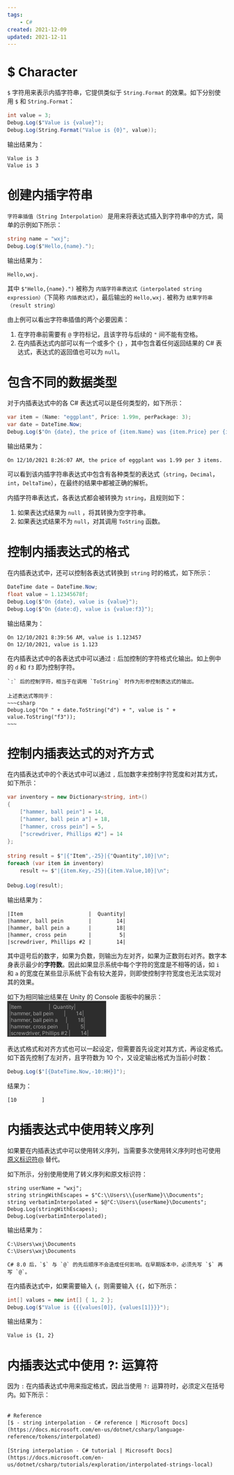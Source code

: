 ```yaml
---
tags:
    - C#
created: 2021-12-09
updated: 2021-12-11
---
```


# $ Character

`$` 字符用来表示内插字符串，它提供类似于 `String.Format` 的效果。如下分别使用 `$` 和 `String.Format`：
```csharp
int value = 3;
Debug.Log($"Value is {value}");
Debug.Log(String.Format("Value is {0}", value));
```

输出结果为：
```text
Value is 3
Value is 3
```

# 创建内插字符串

`字符串插值（String Interpolation）` 是用来将表达式插入到字符串中的方式，简单的示例如下所示：
```csharp
string name = "wxj";
Debug.Log($"Hello,{name}.");
```

输出结果为：
```text
Hello,wxj.
```

其中 `$"Hello,{name}.")` 被称为 `内插字符串表达式（interpolated string expression）`（下简称 `内插表达式`），最后输出的 `Hello,wxj.` 被称为 `结果字符串（result string）`

由上例可以看出字符串插值的两个必要因素：
1. 在字符串前需要有 `@` 字符标记，且该字符与后续的 `"` 间不能有空格。
2. 在内插表达式内部可以有一个或多个 `{}` ，其中包含着任何返回结果的 C# 表达式，表达式的返回值也可以为 `null`。

# 包含不同的数据类型

对于内插表达式中的各 C# 表达式可以是任何类型的，如下所示：
```csharp
var item = (Name: "eggplant", Price: 1.99m, perPackage: 3);
var date = DateTime.Now;
Debug.Log($"On {date}, the price of {item.Name} was {item.Price} per {item.perPackage} items.");
```

输出结果为：
```text
On 12/10/2021 8:26:07 AM, the price of eggplant was 1.99 per 3 items.
```

可以看到该内插字符串表达式中包含有各种类型的表达式（`string`，`Decimal`，`int`，`DeltaTime`），在最终的结果中都被正确的解析。

内插字符串表达式，各表达式都会被转换为 `string`，且规则如下：
1. 如果表达式结果为 `null` ，将其转换为空字符串。
2. 如果表达式结果不为 `null`，对其调用 `ToString` 函数。

# 控制内插表达式的格式

在内插表达式中，还可以控制各表达式转换到 `string` 时的格式，如下所示：
```csharp
DateTime date = DateTime.Now;
float value = 1.12345678f;
Debug.Log($"On {date}, value is {value}");
Debug.Log($"On {date:d}, value is {value:f3}");
```

输出结果为：
```text
On 12/10/2021 8:39:56 AM, value is 1.123457
On 12/10/2021, value is 1.123
```

在内插表达式中的各表达式中可以通过 `:` 后加控制的字符格式化输出。如上例中的  `d` 和 `f3` 即为控制字符。

```ad-note
`:` 后的控制字符，相当于在调用 `ToString` 时作为形参控制表达式的输出。

上述表达式等同于：
~~~csharp
Debug.Log("On " + date.ToString("d") + ", value is " + value.ToString("f3"));
~~~
```

# 控制内插表达式的对齐方式

在内插表达式中的个表达式中可以通过 `,` 后加数字来控制字符宽度和对其方式，如下所示：
```csharp
var inventory = new Dictionary<string, int>()
{
    ["hammer, ball pein"] = 14,
    ["hammer, ball pein a"] = 18,
    ["hammer, cross pein"] = 5,
    ["screwdriver, Phillips #2"] = 14
};

string result = $"|{"Item",-25}|{"Quantity",10}|\n";
foreach (var item in inventory)
    result += $"|{item.Key,-25}|{item.Value,10}|\n";

Debug.Log(result);
```

输出结果为：
```text
|Item                     |  Quantity|
|hammer, ball pein        |        14|
|hammer, ball pein a      |        18|
|hammer, cross pein       |         5|
|screwdriver, Phillips #2 |        14|
```

其中逗号后的数字，如果为负数，则输出为左对齐，如果为正数则右对齐。数字本身表示最少的**字符数**。因此如果显示系统中每个字符的宽度是不相等的话，如 `i` 和 `a` 的宽度在某些显示系统下会有较大差异，则即使控制字符宽度也无法实现对其的效果。

如下为相同输出结果在 Unity 的 Console 面板中的展示：
![|300](assets/CSharp-String%20Interpolation/image-20211210201354094.png)

表达式格式和对齐方式也可以一起设定，但需要首先设定对其方式，再设定格式。如下首先控制了左对齐，且字符数为 10 个，又设定输出格式为当前小时数：
```csharp
Debug.Log($"[{DateTime.Now,-10:HH}]");
```

结果为：
```text
[10        ]
```

#  内插表达式中使用转义序列

如果要在内插表达式中可以使用转义序列，当需要多次使用转义序列时也可使用 [原义标识符@](CSharp-@%20Verbatim%20Identifier.md) 替代。

如下所示，分别使用使用了转义序列和原文标识符：
```cshap
string userName = "wxj";
string stringWithEscapes = $"C:\\Users\\{userName}\\Documents";
string verbatimInterpolated = $@"C:\Users\{userName}\Documents";
Debug.Log(stringWithEscapes);
Debug.Log(verbatimInterpolated);
```

输出结果为：
```text
C:\Users\wxj\Documents
C:\Users\wxj\Documents
```

```ad-tip
C# 8.0 后，`$` 与 `@` 的先后顺序不会造成任何影响。在早期版本中，必须先写 `$` 再写 `@`。
```

在内插表达式中，如果需要输入 `{`，则需要输入 `{{`，如下所示：
```csharp
int[] values = new int[] { 1, 2 };
Debug.Log($"Value is {{{values[0]}, {values[1]}}}");
```

输出结果为：
```text
Value is {1, 2}
```


# 内插表达式中使用 ?: 运算符

因为 `:` 在内插表达式中用来指定格式，因此当使用 `?:` 运算符时，必须定义在括号内。如下所示：
```

# Reference
[$ - string interpolation - C# reference | Microsoft Docs](https://docs.microsoft.com/en-us/dotnet/csharp/language-reference/tokens/interpolated)

[String interpolation - C# tutorial | Microsoft Docs](https://docs.microsoft.com/en-us/dotnet/csharp/tutorials/exploration/interpolated-strings-local)